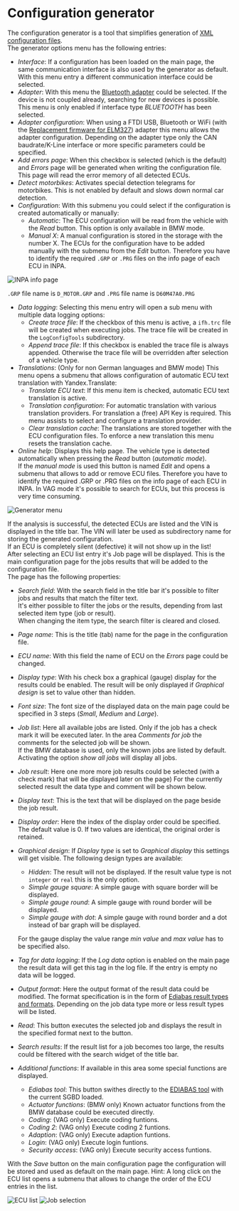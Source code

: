 # Configuration generator
The configuration generator is a tool that simplifies generation of [XML configuration files](Page_specification.md).  
The generator options menu has the following entries:
* _Interface_: If a configuration has been loaded on the main page, the same communication interface is also used by the generator as default. With this menu entry a different communication interface could be selected.
* _Adapter_: With this menu the [Bluetooth adapter](Deep_OBD_for_BMW_and_VAG.md#supported-adapters) could be selected. If the device is not coupled already, searching for new devices is possible. This menu is only enabled if interface type _BLUETOOTH_ has been selected.
* _Adapter configuration_: When using a FTDI USB, Bluetooth or WiFi (with the [Replacement firmware for ELM327](Replacement_firmware_for_ELM327.md)) adapter this menu allows the adapter configuration. Depending on the adapter type only the CAN baudrate/K-Line interface or more specific parameters could be specified.
* _Add errors page_: When this checkbox is selected (which is the default) and _Errors_ page will be generated when writing the configuration file. This page will read the error memory of all detected ECUs.
* _Detect motorbikes_: Activates special detection telegrams for motorbikes. This is not enabled by default and slows down normal car detection.
* _Configuration_: With this submenu you could select if the configuration is created automatically or manually:
	* _Automatic_: The ECU configuration will be read from the vehicle with the _Read_ button. This option is only available in BMW mode.
	* _Manual X_: A manual configuration is stored in the storage with the number X. The ECUs for the configuration have to be added manually with the submenu from the _Edit_ button. Therefore you have to identify the required `.GRP` or `.PRG` files on the info page of each ECU in INPA.

![INPA info page](Configuration_Generator_InpaInfo.png)

`.GRP` file name is `D_MOTOR.GRP` and `.PRG` file name is `D60M47A0.PRG`
* _Data logging_: Selecting this menu entry will open a sub menu with multiple data logging options:
	* _Create trace file_: If the checkbox of this menu is active, a `ifh.trc` file will be created when executing jobs. The trace file will be created in the `LogConfigTools` subdirectory.
	* _Append trace file_: If this checkbox is enabled the trace file is always appended. Otherwise the trace file will be overridden after selection of a vehicle type.
* _Translations_: (Only for non German languages and BMW mode) This menu opens a submenu that allows configuration of automatic ECU text translation with Yandex.Translate:
	* _Translate ECU text_: If this menu item is checked, automatic ECU text translation is active.
	* _Translation configuration_: For automatic translation with various translation providers. For translation a (free) API Key is required. This menu assists to select and configure a translation provider.
	* _Clear translation cache_: The translations are stored together with the ECU configuration files. To enforce a new translation this menu resets the translation cache.
* _Online help_: Displays this help page.
The vehicle type is detected automatically when pressing the _Read_ button (_automatic mode_).  
If the _manual mode_ is used this button is named _Edit_ and opens a submenu that allows to add or remove ECU files. Therefore you have to identify the required .GRP or .PRG files on the info page of each ECU in INPA. In VAG mode it's possible to search for ECUs, but this process is very time consuming.

![Generator menu](Configuration_Generator_AppGeneratorMenuSmall.png)

If the analysis is successful, the detected ECUs are listed and the VIN is displayed in the title bar. The VIN will later be used as subdirectory name for storing the generated configuration.  
If an ECU is completely silent (defective) it will not show up in the list!  
After selecting an ECU list entry it's Job page will be displayed. This is the main configuration page for the jobs results that will be added to the configuration file.  
The page has the following properties:
* _Search field_: With the search field in the title bar it's possible to filter jobs and results that match the filter text.  
It's either possible to filter the jobs or the results, depending from last selected item type (job or result).  
When changing the item type, the search filter is cleared and closed.
* _Page name_: This is the title (tab) name for the page in the configuration file.
* _ECU name_: With this field the name of ECU on the _Errors_ page could be changed.
* _Display type_: With his check box a graphical (gauge) display for the results could be enabled. The result will be only displayed if _Graphical design_ is set to value other than hidden.
* _Font size_: The font size of the displayed data on the main page could be specified in 3 steps (_Small_, _Medium_ and _Large_).
* _Job list_: Here all available jobs are listed. Only if the job has a check mark it will be executed later. In the area _Comments for job_ the comments for the selected job will be shown.  
 If the BMW database is used, only the known jobs are listed by default. Activating the option _show all jobs_ will display all jobs.
* _Job result_: Here one more more job results could be selected (with a check mark) that will be displayed later on the page) For the currently selected result the data type and comment will be shown below.
* _Display text_: This is the text that will be displayed on the page beside the job result.
* _Display order_: Here the index of the display order could be specified. The default value is 0. If two values are identical, the original order is retained.
* _Graphical design_: If _Display type_ is set to _Graphical display_ this settings will get visible. The following design types are available:
    * _Hidden_: The result will not be displayed. If the result value type is not `integer` or `real` this is the only option.
    * _Simple gauge square_: A simple gauge with square border will be displayed.
    * _Simple gauge round_: A simple gauge with round border will be displayed.
    * _Simple gauge with dot_: A simple gauge with round border and a dot instead of bar graph will be displayed.

    For the gauge display the value range _min value_ and _max value_ has to be specified also.
* _Tag for data logging_: If the _Log data_ option is enabled on the main page the result data will get this tag in the log file. If the entry is empty no data will be logged.
* _Output format_: Here the output format of the result data could be modified. The format specification is in the form of [Ediabas result types and formats](EDIABAS_result_types_and_formats.md). Depending on the job data type more or less result types will be listed.
* _Read_: This button executes the selected job and displays the result in the specified format next to the button.
* _Search results_: If the result list for a job becomes too large, the results could be filtered with the search widget of the title bar.
* _Additional functions_: If available in this area some special functions are displayed.
  * _Ediabas tool_: This button swithes directly to the [EDIABAS tool](EdiabasTool.md) with the current SGBD loaded.
  * _Actuator functions_: (BMW only) Known actuator functions from the BMW database could be executed directly.
  * _Coding_: (VAG only) Execute coding funtions.
  * _Coding 2_: (VAG only) Execute coding 2 funtions.
  * _Adaption_: (VAG only) Execute adaption funtions.
  * _Login_: (VAG only) Execute login funtions.
  * _Security access_: (VAG only) Execute security access funtions.

With the _Save_ button on the main configuration page the configuration will be stored and used as default on the main page.
Hint: A long click on the ECU list opens a submenu that allows to change the order of the ECU entries in the list.

![ECU list](Configuration_Generator_AppGeneratorEcusSmall.png) ![Job selection](Configuration_Generator_AppGeneratorJobSmall.png)
